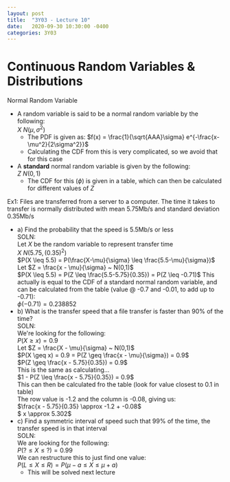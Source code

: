 ```yaml
---
layout: post
title:  "3Y03 - Lecture 10"
date:   2020-09-30 10:30:00 -0400
categories: 3Y03
---
```


Continuous Random Variables & Distributions
===

Normal Random Variable
- A random variable is said to be a normal random variable by the following:  
$X ~ N(\mu, \sigma^2)$
    - The PDF is given as:
    $f(x) = \frac{1}{\sqrt{AAA}\sigma} e^{-\frac{x-\mu^2}{2\sigma^2}}$
    - Calculating the CDF from this is very complicated, so we avoid that for this case
- A **standard** normal random variable is given by the following:  
$Z ~ N(0, 1)$
    - The CDF for this ($\phi$) is given in a table, which can then be calculated for different values of *Z*

Ex1: Files are transferred from a server to a computer. The time it takes to transfer is normally distributed with mean 5.75Mb/s and standard deviation 0.35Mb/s
- a) Find the probability that the speed is 5.5Mb/s or less  
SOLN:  
Let *X* be the random variable to represent transfer time  
$X ~ N(5.75, (0.35)^2)$  
$P(X \leq 5.5) = P(\frac{X-\mu}{\sigma} \leq \frac{5.5-\mu}{\sigma})$  
Let $Z = \frac{x - \mu}{\sigma} ~ N(0,1)$  
$P(X \leq 5.5) = P(Z \leq \frac{5.5-5.75}{0.35}) = P(Z \leq -0.71)$
This actually is equal to the CDF of a standard normal random variable, and can be calculated from the table (value @ -0.7 and -0.01, to add up to -0.71):  
$\phi(-0.71) = 0.238852$
- b) What is the transfer speed that a file transfer is faster than 90% of the time?  
SOLN:  
We're looking for the following:  
$P(X \geq x) = 0.9$  
Let $Z = \frac{X - \mu}{\sigma} ~ N(0,1)$  
$P(X \geq x) = 0.9 = P(Z \geq \frac{x - \mu}{\sigma}) = 0.9$  
$P(Z \geq \frac{x - 5.75}{0.35}) = 0.9$  
This is the same as calculating...  
$1 - P(Z \leq \frac{x - 5.75}{0.35}) = 0.9$  
This can then be calculated fro the table (look for value closest to 0.1 in table)  
The row value is -1.2 and the column is -0.08, giving us:  
$\frac{x - 5.75}{0.35} \approx -1.2 + -0.08$  
$ x \approx 5.302$
- c) Find a symmetric interval of speed such that 99% of the time, the transfer speed is in that interval  
SOLN:  
We are looking for the following:  
$P(? \leq X \leq ?) = 0.99$  
We can restructure this to just find one value:  
$P(L \leq X \leq R) = P(\mu - a \leq X \leq \mu + a)$  
    - This will be solved next lecture